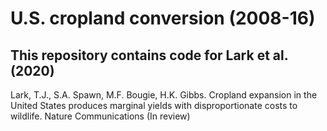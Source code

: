 # U.S. cropland conversion (2008-16)

## This repository contains code for Lark et al. (2020)

Lark, T.J., S.A. Spawn, M.F. Bougie, H.K. Gibbs. Cropland expansion in the United States produces marginal yields with disproportionate costs to wildlife. Nature Communications (In review)

